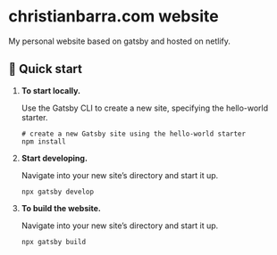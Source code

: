 # christianbarra.com website

My personal website based on gatsby and hosted on netlify.

## 🚀 Quick start

1.  **To start locally.**

    Use the Gatsby CLI to create a new site, specifying the hello-world starter.

    ```shell
    # create a new Gatsby site using the hello-world starter
    npm install
    ```

2.  **Start developing.**

    Navigate into your new site’s directory and start it up.

    ```shell
    npx gatsby develop
    ```
2.  **To build the website.**

    Navigate into your new site’s directory and start it up.

    ```shell
    npx gatsby build
    ```
